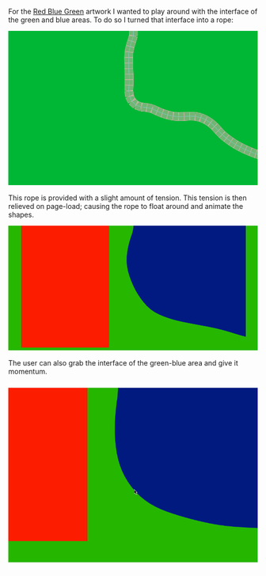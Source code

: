 For the [Red Blue Green](http://www.wikipaintings.org/en/ellsworth-kelly/red-blue-green-1963) artwork I wanted to play around with the interface of the green and blue areas. To do so I turned that interface into a rope:

![rope interface](../project_images/rope.png)

This rope is provided with a slight amount of tension. This tension is then relieved on page-load; causing the rope to float around and animate the shapes.

![rope interface](../project_images/ropeinterface.gif)

The user can also grab the interface of the green-blue area and give it momentum. 

![rope interface](../project_images/ropedrag.gif)